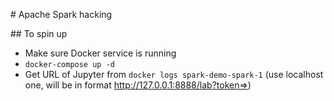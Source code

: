 # Apache Spark hacking

## To spin up

- Make sure Docker service is running
- `docker-compose up -d`
- Get URL of Jupyter from `docker logs spark-demo-spark-1` (use localhost one, will be in format http://127.0.0.1:8888/lab?token=<token>>)
